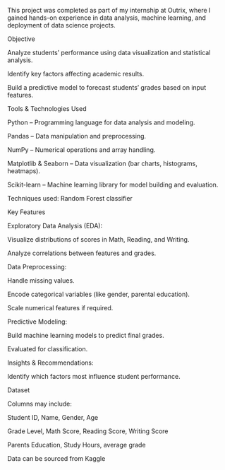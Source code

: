 This project was completed as part of my internship at Outrix, where I gained hands-on experience in data analysis, machine learning, and deployment of data science projects.

Objective

Analyze students’ performance using data visualization and statistical analysis.

Identify key factors affecting academic results.

Build a predictive model to forecast students’ grades based on input features.

Tools & Technologies Used

Python – Programming language for data analysis and modeling.

Pandas – Data manipulation and preprocessing.

NumPy – Numerical operations and array handling.

Matplotlib & Seaborn – Data visualization (bar charts, histograms, heatmaps).



Scikit-learn – Machine learning library for model building and evaluation.

Techniques used:  Random Forest classifier



Key Features

Exploratory Data Analysis (EDA):

Visualize distributions of scores in Math, Reading, and Writing.

Analyze correlations between features and grades.

Data Preprocessing:

Handle missing values.

Encode categorical variables (like gender, parental education).

Scale numerical features if required.

Predictive Modeling:

Build machine learning models to predict final grades.

Evaluated for classification.

Insights & Recommendations:

Identify which factors most influence student performance.



Dataset

Columns may include:

Student ID, Name, Gender, Age

Grade Level, Math Score, Reading Score, Writing Score

 Parents Education, Study Hours, average grade

Data can be sourced from Kaggle 
